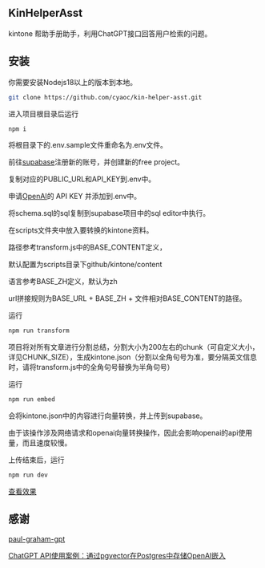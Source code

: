 ## KinHelperAsst

kintone 帮助手册助手，利用ChatGPT接口回答用户检索的问题。

## 安装

你需要安装Nodejs18以上的版本到本地。

```bash
git clone https://github.com/cyaoc/kin-helper-asst.git
```

进入项目根目录后运行

```bash
npm i
```

将根目录下的.env.sample文件重命名为.env文件。

前往[supabase](https://supabase.com/)注册新的账号，并创建新的free project。

复制对应的PUBLIC_URL和API_KEY到.env中。

申请[OpenAI](https://openai.com/)的 API KEY 并添加到.env中。

将schema.sql的sql复制到supabase项目中的sql editor中执行。

在scripts文件夹中放入要转换的kintone资料。

路径参考transform.js中的BASE_CONTENT定义，

默认配置为scripts目录下github/kintone/content

语言参考BASE_ZH定义，默认为zh

url拼接规则为BASE_URL + BASE_ZH + 文件相对BASE_CONTENT的路径。

运行

```bash
npm run transform
```

项目将对所有文章进行分割总结，分割大小为200左右的chunk（可自定义大小，详见CHUNK_SIZE），生成kintone.json（分割以全角句号为准，要分隔英文信息时，请将transform.js中的全角句号替换为半角句号）

运行

```bash
npm run embed
```

会将kintone.json中的内容进行向量转换，并上传到supabase。

由于该操作涉及网络请求和openai向量转换操作，因此会影响openai的api使用量，而且速度较慢。

上传结束后，运行

```bash
npm run dev
```

[查看效果](http://localhost:3000)

## 感谢

[paul-graham-gpt](https://github.com/mckaywrigley/paul-graham-gpt)

[ChatGPT API使用案例：通过pgvector在Postgres中存储OpenAI嵌入](https://www.jdon.com/65386.html)
